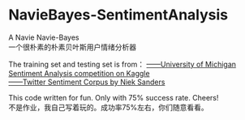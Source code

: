 # NavieBayes-SentimentAnalysis
A Navie Navie-Bayes    
一个很朴素的朴素贝叶斯用户情绪分析器

The training set and testing set is from：
[——University of Michigan Sentiment Analysis competition on Kaggle](https://www.kaggle.com/)  
[——Twitter Sentiment Corpus by Niek Sanders](http://www.sananalytics.com/lab/twitter-sentiment/)   

This code written for fun. Only with 75% success rate. Cheers!   
不是作业，我自己写着玩的。成功率75%左右，你们随意看看。
